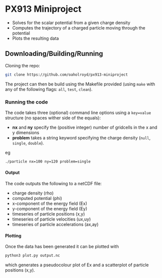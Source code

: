 # PX913 Miniproject


- Solves for the scalar potential from a given charge density
- Computes the trajectory of a charged particle moving through the potential
- Plots the resulting data


## Downloading/Building/Running
Cloning the repo:
```bash
git clone https://github.com/oaholroyd/px913-miniproject
```

The project can then be build using the Makefile provided (using `make` with any of the following flags: `all`, `test`, `clean`).

### Running the code
The code takes three (optional) command line options using a `key=value` structure (no spaces wither side of the equals):

- **nx** and **ny** specify the (positive integer) number of gridcells in the x and y dimensions
- **problem** takes a string keyword specifying the charge density (`null`, `single`, `double`).

eg
```bash
./particle nx=100 ny=120 problem=single
```

#### Output
The code outputs the following to a netCDF file:

- charge density (rho)
- computed potential (phi)
- x-component of the energy field (Ex)
- y-component of the energy field (Ey)
- timeseries of particle positions (x,y)
- timeseries of particle velocities (ux,uy)
- timeseries of particle accelerations (ax,ay)

#### Plotting
Once the data has been generated it can be plotted with
```bash
python3 plot.py output.nc
```
which generates a pseudocolour plot of Ex and a scatterplot of particle positions (x,y).
